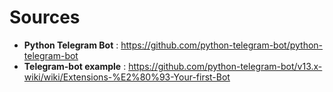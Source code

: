 # Sources
- **Python Telegram Bot** : https://github.com/python-telegram-bot/python-telegram-bot
- **Telegram-bot example** : https://github.com/python-telegram-bot/v13.x-wiki/wiki/Extensions-%E2%80%93-Your-first-Bot
